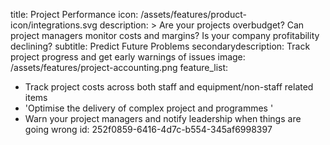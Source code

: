 title: Project Performance
icon: /assets/features/product-icon/integrations.svg
description: >
  Are your projects overbudget? Can project managers monitor costs and margins? Is your company
  profitability declining?
subtitle: Predict Future Problems
secondarydescription: Track project progress and get early warnings of issues
image: /assets/features/project-accounting.png
feature_list:
  - Track project costs across both staff and equipment/non-staff related items
  - 'Optimise the delivery of complex project and programmes '
  - Warn your project managers and notify leadership when things are going wrong
id: 252f0859-6416-4d7c-b554-345af6998397
